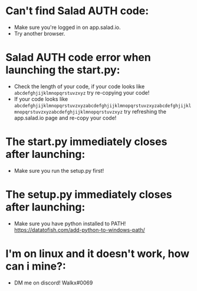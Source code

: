# Can't find Salad AUTH code:
- Make sure you're logged in on app.salad.io.
- Try another browser.

# Salad AUTH code error when launching the start.py:
- Check the length of your code, if your code looks like `abcdefghjijklmnopqrstuvzxyz` try re-copying your code!
- If your code looks like `abcdefghjijklmnopqrstuvzxyzabcdefghjijklmnopqrstuvzxyzabcdefghjijklmnopqrstuvzxyzabcdefghjijklmnopqrstuvzxyz` try refreshing the app.salad.io page and re-copy your code!

# The start.py immediately closes after launching:
- Make sure you run the setup.py first!

# The setup.py immediately closes after launching:
- Make sure you have python installed to PATH! https://datatofish.com/add-python-to-windows-path/

# I'm on linux and it doesn't work, how can i mine?:
- DM me on discord! Walkx#0069

